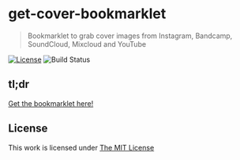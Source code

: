 # get-cover-bookmarklet

> Bookmarklet to grab cover images from Instagram, Bandcamp, SoundCloud, Mixcloud and YouTube

[![License](https://img.shields.io/github/license/idleberg/get-cover-bookmarklet?color=blue&style=for-the-badge)](https://github.com/idleberg/get-cover-bookmarklet/blob/main/LICENSE)
![Build Status](https://img.shields.io/github/actions/workflow/status/idleberg/get-cover-bookmarklet/gh-pages.yml?style=for-the-badge)

## tl;dr

[Get the bookmarklet here!](https://idleberg.github.io/get-cover-bookmarklet/)

## License

This work is licensed under [The MIT License](LICENSE)

